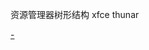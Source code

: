 
资源管理器树形结构 xfce thunar

[-](https://github.com/7900ms/0nottheater_deserted_/blob/master/book/musicpcapproach/fundamental-systemEnhancement-1.md)
